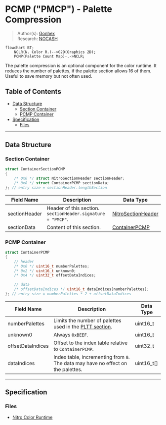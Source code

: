 # PCMP ("PMCP") - Palette Compression
> Author(s): [Gonhex](https://github.com/Gonhex) <br />
> Research: [NOCASH](https://problemkaputt.de)
```mermaid
flowchart BT;
    NCLR(N. Color R.)-->G2D(Graphics 2D);
    PCMP(Palette Count Map)-.->NCLR;
```
The palette compression is an optional component for the color runtime. It reduces the number of palettes, if the palette section allows 16 of them. Useful to save memory but not often used.

## Table of Contents
* [Data Structure](#data-structure)
  * [Section Container](#section-container)
  * [PCMP Container](#pcmp-container)
* [Specification](#specification)
  * [Files](#files)
---

## Data Structure

### Section Container
```c
struct ContainerSectionPCMP
{
    /* 0x0 */ struct NitroSectionHeader sectionHeader;
    /* 0x8 */ struct ContainerPCMP sectionData;
}; // entry size = sectionHeader.lengthSection
```
| Field Name     | Description                                                                             | Data Type    |
|----------------|-----------------------------------------------------------------------------------------|--------------|
| sectionHeader  | Header of this section. `sectionHeader.signature = "PMCP"`.   | [NitroSectionHeader](../nitro.md#nitro-section-header) |
| sectionData    | Content of this section.                                                                | [ContainerPCMP](#pcmp-container) |

### PCMP Container
```c
struct ContainerPCMP
{
    // header
    /* 0x0 */ uint16_t numberPalettes;
    /* 0x2 */ uint16_t unknown0;
    /* 0x4 */ uint32_t offsetDataIndices;
    
    // data
    /* offsetDataIndices */ uint16_t dataIndices[numberPalettes];
}; // entry size = numberPalettes * 2 + offsetDataIndices
```
| Field Name        | Description                                                                             | Data Type  |
|-------------------|-----------------------------------------------------------------------------------------|------------|
| numberPalettes    | Limits the number of palettes used in the [PLTT section](section_pltt.md).              | uint16_t   |
| unknown0          | Always `0xBEEF`.                                                                        | uint16_t   |
| offsetDataIndices | Offset to the index table relative to `ContainerPCMP`.                                  | uint32_t   |
| dataIndices       | Index table, incrementing from `0`. The data may have no effect on the palettes.        | uint16_t[] |

---
## Specification

### Files
* [Nitro Color Runtime](file_nclr.md)
